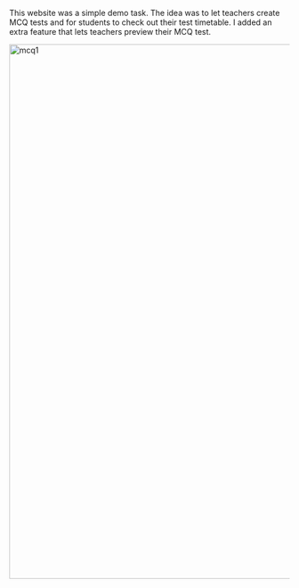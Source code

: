 This website was a simple demo task. The idea was to let teachers create MCQ tests and for students to check out their test timetable. I added an extra feature that lets teachers preview their MCQ test.

<img width="960" alt="mcq1" src="https://user-images.githubusercontent.com/65968527/109421802-d8bf4580-79fe-11eb-9bf2-49bdb8fb10d9.PNG">

